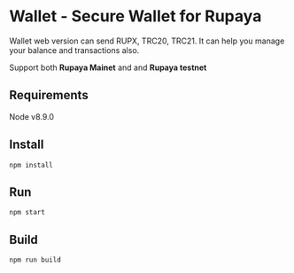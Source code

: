 # Wallet - Secure Wallet for Rupaya
Wallet web version can send RUPX, TRC20, TRC21. It can help you manage your balance and transactions also.

Support both **Rupaya Mainet** and and **Rupaya testnet**

## Requirements
Node v8.9.0

## Install
`npm install`

## Run
`npm start`

## Build
`npm run build`